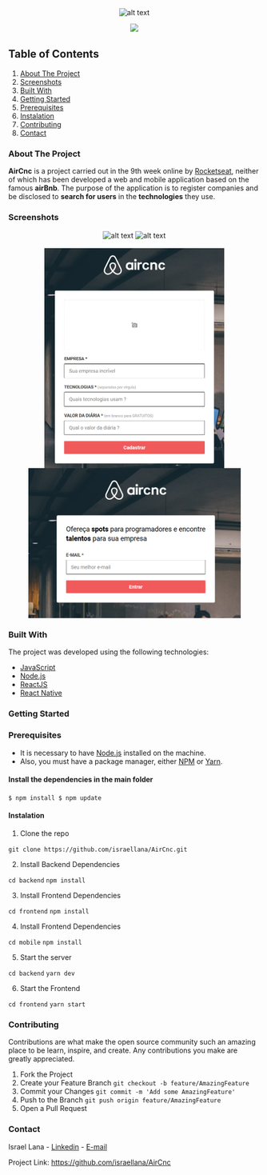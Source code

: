 <div align="center">

<img src="https://raw.githubusercontent.com/Rocketseat/semana-omnistack-9/master/.github/logo.png" alt="alt text" >

[![](https://camo.githubusercontent.com/147b1b65b460bce94741c8a8d4c637255c055123/68747470733a2f2f696d672e736869656c64732e696f2f62616467652f6d61646525323062792d526f636b6574736561742d253233373531394331)](https://rocketseat.com.br/)

</div>

## Table of Contents

1. [ About The Project ](#about)
2. [ Screenshots ](#screen)
3. [ Built With ](#built)
4. [ Getting Started ](#start)
5. [ Prerequisites ](#requisites)
6. [ Instalation ](#install)
7. [ Contributing ](#contribute)
8. [ Contact ](#contact)

<a name="about"></a>
### About The Project

**AirCnc** is a project carried out in the 9th week online by [Rocketseat](https://rocketseat.com.br/), neither of which has been developed a web and mobile application based on the famous **airBnb**. The purpose of the application is to register companies and be disclosed to **search for users** in the **technologies** they use.

<a name="screen"></a>
### Screenshots
<div align="center">
<img align="center" src="https://user-images.githubusercontent.com/50887367/81876383-e2072080-9558-11ea-8128-2ba83ea01ec7.png" alt="alt text" > 
<img align="center" src="https://user-images.githubusercontent.com/50887367/81876191-73c25e00-9558-11ea-9ac5-941cd4be6a55.png" alt="alt text" >

</br>
</br>

<img align="center" src="https://raw.githubusercontent.com/israellana/AirCnc/master/Screenshots/Screenshot2.PNG" alt="alt text" width="360" height="440" >
<img align="center" src="https://raw.githubusercontent.com/israellana/AirCnc/master/Screenshots/Screenshot1.PNG" alt="alt text" width="425" height="300" >

</div>

<a name="built"></a>
### Built With

The project was developed using the following technologies:

- [JavaScript](https://www.javascript.com/)
- [Node.js](https://www.javascript.com/)
- [ReactJS](https://reactjs.org/)
- [React Native](https://reactnative.dev/)

<a name="start"></a>
### Getting Started

<a name="requisites"></a>
### Prerequisites

- It is necessary to have [Node.js](https://www.javascript.com/) installed on the machine.
- Also, you must have a package manager, either [NPM](https://www.npmjs.com/) or [Yarn](https://yarnpkg.com/).

#### Install the dependencies in the main folder

`$ npm install $ npm update`

<a name="install"></a>
#### Instalation

1. Clone the repo

`git clone https://github.com/israellana/AirCnc.git`

2. Install Backend Dependencies

`cd backend`
`npm install`

3. Install Frontend Dependencies

`cd frontend`
`npm install`

4. Install Frontend Dependencies

`cd mobile`
`npm install`

5. Start the server

`cd backend`
`yarn dev`

6. Start the Frontend

`cd frontend`
`yarn start`

<a name="contribute"></a>
### Contributing

Contributions are what make the open source community such an amazing place to be learn, inspire, and create. Any contributions you make are greatly appreciated.

1. Fork the Project
2. Create your Feature Branch `git checkout -b feature/AmazingFeature`
3. Commit your Changes `git commit -m 'Add some AmazingFeature'`
4. Push to the Branch `git push origin feature/AmazingFeature`
5. Open a Pull Request

<a name="contact"></a>
### Contact

Israel Lana - [Linkedin](https://www.linkedin.com/in/israel-lana-0ab3a512a/) - [E-mail](mailto:israellana_@hotmail.com)

Project Link: https://github.com/israellana/AirCnc
